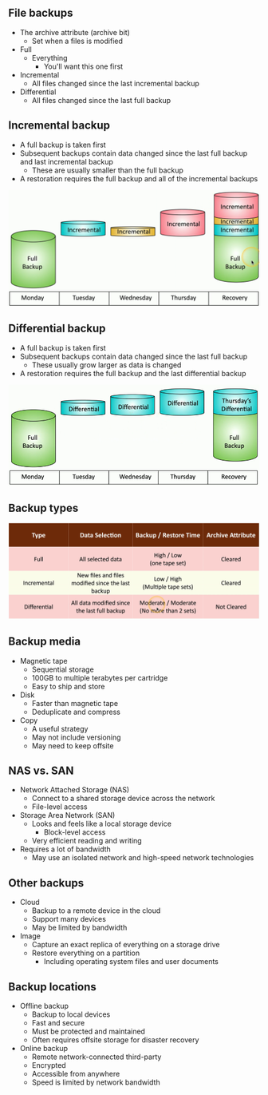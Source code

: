 ## File backups
- The archive attribute (archive bit)
	- Set when a files is modified
- Full
	- Everything
		- You'll want this one first
- Incremental
	- All files changed since the last incremental backup
- Differential
	- All files changed since the last full backup
## Incremental backup
- A full backup is taken first
- Subsequent backups contain data changed since the last full backup and last incremental backup
	- These are usually smaller than the full backup
- A restoration requires the full backup and all of the incremental backups

![](Images/Pasted%20image%2020240501194539.png)
## Differential backup
- A full backup is taken first
- Subsequent backups contain data changed since the last full backup
	- These usually grow larger as data is changed
- A restoration requires the full backup and the last differential backup

![](Images/Pasted%20image%2020240501194728.png)
## Backup types

![](Images/Pasted%20image%2020240501194809.png)
## Backup media
- Magnetic tape
	- Sequential storage
	- 100GB to multiple terabytes per cartridge
	- Easy to ship and store
- Disk
	- Faster than magnetic tape
	- Deduplicate and compress
- Copy
	- A useful strategy
	- May not include versioning
	- May need to keep offsite
## NAS vs. SAN
- Network Attached Storage (NAS)
	- Connect to a shared storage device across the network
	- File-level access
- Storage Area Network (SAN)
	- Looks and feels like a local storage device
		- Block-level access
	- Very efficient reading and writing
- Requires a lot of bandwidth
	- May use an isolated network and high-speed network technologies
## Other backups
- Cloud
	- Backup to a remote device in the cloud
	- Support many devices
	- May be limited by bandwidth
- Image
	- Capture an exact replica of everything on a storage drive
	- Restore everything on a partition
		- Including operating system files and user documents
## Backup locations
- Offline backup
	- Backup to local devices
	- Fast and secure
	- Must be protected and maintained
	- Often requires offsite storage for disaster recovery
- Online backup
	- Remote network-connected third-party
	- Encrypted
	- Accessible from anywhere
	- Speed is limited by network bandwidth

